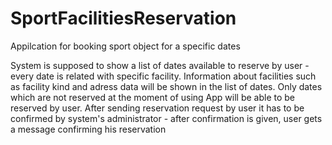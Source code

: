 # SportFacilitiesReservation
Appilcation for booking sport object for a specific dates

System is supposed to show a list of dates available to reserve by user - every date is related with specific facility.
Information about facilities such as facility kind and adress data will be shown in the list of dates.
Only dates which are not reserved at the moment of using App will be able to be reserved by user.
After sending reservation request by user it has to be confirmed by system's administrator -
after confirmation is given, user gets a message confirming his reservation
